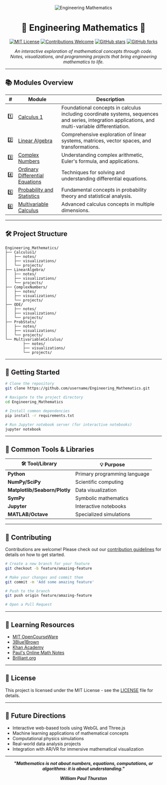 <p align="center">
    <img src="https://img.shields.io/badge/Engineering%20Mathematics-💻%20📐%20🧮%20🚀-purple?style=for-the-badge" alt="Engineering Mathematics" />
</p>

<h1 align="center">🚀 Engineering Mathematics 🚀</h1>

<p align="center">
    <a href="https://choosealicense.com/licenses/mit/"><img src="https://img.shields.io/badge/License-MIT-green.svg?style=flat-square" alt="MIT License"></a>
    <a href="CONTRIBUTING.md"><img src="https://img.shields.io/badge/contributions-welcome-brightgreen.svg?style=flat-square" alt="Contributions Welcome"></a>
    <a href="https://github.com/Oshadha345/Engineering_Mathematics/stargazers"><img src="https://img.shields.io/github/stars/Oshadha345/Engineering_Mathematics?style=social" alt="GitHub stars"></a>
    <a href="https://github.com/Oshadha345/Engineering_Mathematics/network/members"><img src="https://img.shields.io/github/forks/Oshadha345/Engineering_Mathematics?style=social" alt="GitHub forks"></a>
</p>

<p align="center">
    <i>An interactive exploration of mathematical concepts through code.<br>
    Notes, visualizations, and programming projects that bring engineering mathematics to life.</i>
</p>

---

## 📚 Modules Overview

| #  | Module                                   | Description                                                                 |
|----|------------------------------------------|-----------------------------------------------------------------------------|
| 1️⃣ | [Calculus 1](./Calculus1/)              | Foundational concepts in calculus including coordinate systems, sequences and series, integration applications, and multi-variable differentiation. |
| 2️⃣ | [Linear Algebra](./LinearAlgebra/)      | Comprehensive exploration of linear systems, matrices, vector spaces, and transformations. |
| 3️⃣ | [Complex Numbers](./ComplexNumbers/)    | Understanding complex arithmetic, Euler's formula, and applications.         |
| 4️⃣ | [Ordinary Differential Equations](./ODE/)| Techniques for solving and understanding differential equations.             |
| 5️⃣ | [Probability and Statistics](./ProbStats/)| Fundamental concepts in probability theory and statistical analysis.         |
| 6️⃣ | [Multivariable Calculus](./MultivariableCalculus/)| Advanced calculus concepts in multiple dimensions.                           |

---

## 🛠️ Project Structure

```text
Engineering_Mathematics/
├── Calculus1/
│   ├── notes/
│   ├── visualizations/
│   └── projects/
├── LinearAlgebra/
│   ├── notes/
│   ├── visualizations/
│   └── projects/
├── ComplexNumbers/
│   ├── notes/
│   ├── visualizations/
│   └── projects/
├── ODE/
│   ├── notes/
│   ├── visualizations/
│   └── projects/
├── ProbStats/
│   ├── notes/
│   ├── visualizations/
│   └── projects/
└── MultivariableCalculus/
        ├── notes/
        ├── visualizations/
        └── projects/
```

---

## 🚀 Getting Started

```bash
# Clone the repository
git clone https://github.com/username/Engineering_Mathematics.git

# Navigate to the project directory
cd Engineering_Mathematics

# Install common dependencies
pip install -r requirements.txt

# Run Jupyter notebook server (for interactive notebooks)
jupyter notebook
```

---

## 🧰 Common Tools & Libraries

| 🛠️ Tool/Library         | 💡 Purpose                        |
|-------------------------|-----------------------------------|
| **Python**              | Primary programming language       |
| **NumPy/SciPy**         | Scientific computing               |
| **Matplotlib/Seaborn/Plotly** | Data visualization           |
| **SymPy**               | Symbolic mathematics               |
| **Jupyter**             | Interactive notebooks              |
| **MATLAB/Octave**       | Specialized simulations            |

---

## 🤝 Contributing

Contributions are welcome! Please check out our [contribution guidelines](CONTRIBUTING.md) for details on how to get started.

```bash
# Create a new branch for your feature
git checkout -b feature/amazing-feature

# Make your changes and commit them
git commit -m 'Add some amazing feature'

# Push to the branch
git push origin feature/amazing-feature

# Open a Pull Request
```

---

## 📖 Learning Resources

- [MIT OpenCourseWare](https://ocw.mit.edu/)
- [3Blue1Brown](https://www.3blue1brown.com/)
- [Khan Academy](https://www.khanacademy.org/)
- [Paul's Online Math Notes](https://tutorial.math.lamar.edu/)
- [Brilliant.org](https://brilliant.org/)

---

## 📜 License

This project is licensed under the MIT License - see the [LICENSE](LICENSE) file for details.

---

## 🔮 Future Directions

- Interactive web-based tools using WebGL and Three.js
- Machine learning applications of mathematical concepts
- Computational physics simulations
- Real-world data analysis projects
- Integration with AR/VR for immersive mathematical visualization

---

<p align="center">
    <b><i>"Mathematics is not about numbers, equations, computations, or algorithms: it is about understanding." </i></b>
</p>
<p align="center">
    <b><i>William Paul Thurston</i></b>
</p>
